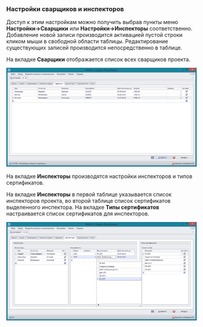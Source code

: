 ﻿
### Настройки сварщиков и инспекторов 

Доступ к этим настройкам можно получить выбрав пункты меню **Настройки->Сварщики** или **Настройки->Инспекторы** соответственно.
Добавление новой записи производится активацией пустой строки кликом мыши в свободной области таблицы. Редактирование существующих записей производится непосредственно в таблице.

На вкладке **Сварщики** отображается список всех сварщиков проекта. 

![_setup_mill_welders.png](_setup_mill_welders.png "")

На вкладке **Инспекторы** производятся настройки инспекторов и типов сертификатов.

На вкладке **Инспекторы** в первой таблице указывается список инспекторов проекта, во второй таблице список сертификатов выделенного инспектора. На вкладке **Типы сертификатов** настраивается список сертификатов для инспекторов. 

![_setup_mill_inspectors.png](_setup_mill_inspectors.png "")
